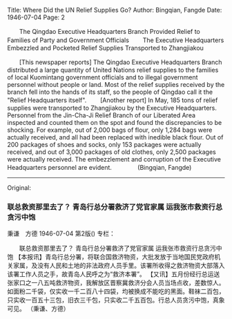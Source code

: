 Title: Where Did the UN Relief Supplies Go?
Author: Bingqian, Fangde
Date: 1946-07-04
Page: 2

　　The Qingdao Executive Headquarters Branch Provided Relief to Families of Party and Government Officials
　　The Executive Headquarters Embezzled and Pocketed Relief Supplies Transported to Zhangjiakou

　　[This newspaper reports] The Qingdao Executive Headquarters Branch distributed a large quantity of United Nations relief supplies to the families of local Kuomintang government officials and to illegal government personnel without people or land. Most of the relief supplies received by the branch fell into the hands of its staff, so the people of Qingdao call it the "Relief Headquarters itself".
　　[Another report] In May, 185 tons of relief supplies were transported to Zhangjiakou by the Executive Headquarters. Personnel from the Jin-Cha-Ji Relief Branch of our Liberated Area inspected and counted them on the spot and found the discrepancies to be shocking. For example, out of 2,000 bags of flour, only 1,284 bags were actually received, and all had been replaced with inedible black flour. Out of 200 packages of shoes and socks, only 153 packages were actually received, and out of 3,000 packages of old clothes, only 2,500 packages were actually received. The embezzlement and corruption of the Executive Headquarters personnel are evident.
　　　　(Bingqian, Fangde)



<hr /> 

Original: 


### 联总救资那里去了？  青岛行总分署救济了党官家属  运我张市救资行总贪污中饱
秉谦　方德
1946-07-04
第2版()
专栏：

　　联总救资那里去了？
    青岛行总分署救济了党官家属
    运我张市救资行总贪污中饱
    【本报讯】青岛行总分署，将联合国救济物资，大批发放于当地国民党政府机关家属，及没有人民和土地的非法政府人员手里。该署所收得之救济物资大部落入该署工作人员之手，故青岛人民呼之为“救济本署”。
    【又讯】五月份经行总运送张家口之一八五吨救济物资，我解放区晋察冀救济分会人员当场点收，差数惊人。如面粉二千袋，仅实收一千二百八十四袋，均被换成不能吃的黑面。鞋袜二百包，只实收一百五十三包，旧衣三千包，只实收二千五百包。行总人员贪污中饱，真象可见。
         （秉谦、方德）
